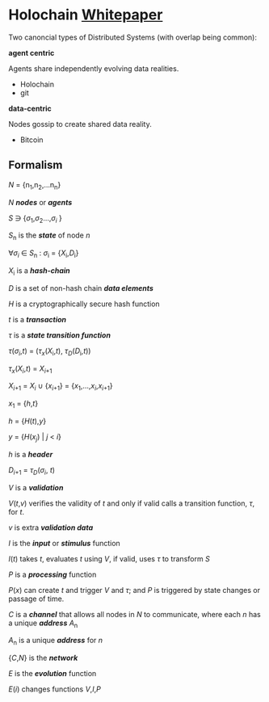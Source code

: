 # Holochain [Whitepaper](https://github.com/Holochain/holochain-proto/blob/whitepaper/holochain.pdf)

Two canoncial types of Distributed Systems (with overlap being common):

**agent centric**

Agents share independently evolving data realities.

* Holochain
* git
	
**data-centric**

Nodes gossip to create shared data reality.

* Bitcoin

## Formalism

*Ν* = {n<sub>1</sub>,n<sub>2</sub>,...n<sub>n</sub>}

*N* ***nodes*** or ***agents***

*S* ∋ {*σ*<sub>1</sub>,*σ*<sub>2</sub>...,*σ*<sub>*i*</sub> }

*S*<sub>n</sub> is the ***state*** of node *n*

∀*σ*<sub>*i*</sub> ∈ *S*<sub>n</sub> : *σ*<sub>i</sub> = {*X*<sub>i</sub>,*D*<sub>i</sub>}

*X*<sub>i</sub> is a ***hash-chain***

*D* is a set of non-hash chain ***data elements***

*H* is a cryptographically secure hash function

*t* is a ***transaction***

*τ* is a ***state transition function***

*τ*(*σ*<sub>*i*</sub>,*t*) = (*τ*<sub>*x*</sub>(*X*<sub>i</sub>,*t*), *τ*<sub>*D*</sub>(*D*<sub>i</sub>,*t*))

*τ*<sub>*x*</sub>(*X*<sub>*i*</sub>,*t*) = *X*<sub>*i*+1</sub>

*X*<sub>*i*+1</sub> = *X*<sub>*i*</sub> ∪ {*x*<sub>*i*+1</sub>} = {*x*<sub>1</sub>,...,*x*<sub>*i*</sub>,*x*<sub>*i*+1</sub>}

*x*<sub>1</sub> = {*h*,*t*}

*h* = {*H*(*t*),*y*}

*y* = {*H*(*x*<sub>*j*</sub>) | *j* < *i*}

*h* is a ***header***

*D*<sub>*i*+1</sub> = *τ*<sub>*D*</sub>(*σ*<sub>*i*</sub>, *t*)

*V* is a ***validation***

*V*(*t*,*v*) verifies the validity of *t* and only if valid calls a transition function, *τ*, for *t*. 

*v* is extra ***validation data***

*I* is the ***input*** or ***stimulus*** function

*I*(*t*) takes *t*, evaluates *t* using *V*, if valid, uses *τ* to transform *S*

*P* is a ***processing*** function

*P*(*x*) can create *t* and trigger *V* and *τ*; and *P* is triggered by state changes or passage of time.

*C* is a ***channel*** that allows all nodes in *N* to communicate,
where each *n* has a unique ***address*** *A*<sub>n</sub>

*A*<sub>n</sub> is a unique ***address*** for *n*

{*C*,*N*} is the ***network***

*E* is the ***evolution*** function

*E*(*i*) changes functions *V*,*I*,*P*